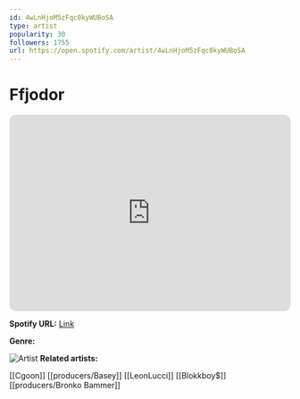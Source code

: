 ```yaml
---
id: 4wLnHjoM5zFqc0kyWUBoSA
type: artist
popularity: 30
followers: 1755
url: https://open.spotify.com/artist/4wLnHjoM5zFqc0kyWUBoSA
---
```

# Ffjodor

<iframe style="border-radius:12px" src="https://open.spotify.com/embed/artist/4wLnHjoM5zFqc0kyWUBoSA" width="100%" height="352" frameBorder="0" allowfullscreen="" allow="autoplay; clipboard-write; encrypted-media; fullscreen; picture-in-picture" loading="lazy"></iframe>

**Spotify URL:** [Link](https://open.spotify.com/artist/4wLnHjoM5zFqc0kyWUBoSA)

**Genre:** 

![Artist](https://i.scdn.co/image/ab6761610000e5eb4b6148c39833341d8a011977)
**Related artists:**

[[Cgoon]]
[[producers/Basey]]
[[LeonLucci]]
[[Blokkboy$]]
[[producers/Bronko Bammer]]
